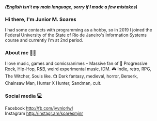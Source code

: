 ##### *<p>(English isn't my main language, sorry if I made a few mistakes)</p>*
### Hi there, I'm Junior M. Soares
I had some contacts with programming as a hobby, so in 2019 I joined the Federal University of the State of Rio de Janeiro's Information Systems course and currently I'm at 2nd period.
### About me 🧝🏼 
I love music, games and comics/animes – Massive fan of 🎵 Progressive Rock, Hip-Hop, R&B, weird experimental music, IDM. 🎮 Indie, retro, RPG, The Witcher, Souls like. 📺 Dark fantasy, medieval, horror, Berserk, Chainsaw Man, Hunter X Hunter, Sandman, cult.
### Social media 💻 
Facebook http://fb.com/jvvniorlwl <br> Instagram http://instagr.am/soaresmjnr

<!--
**jrmsrs/jrmsrs** is a ✨ _special_ ✨ repository because its `README.md` (this file) appears on your GitHub profile.

Here are some ideas to get you started:

- 🔭 I’m currently working on ...
- 🌱 I’m currently learning ...
- 👯 I’m looking to collaborate on ...
- 🤔 I’m looking for help with ...
- 💬 Ask me about ...
- 📫 How to reach me: ...
- 😄 Pronouns: ...
- ⚡ Fun fact: ...
-->
